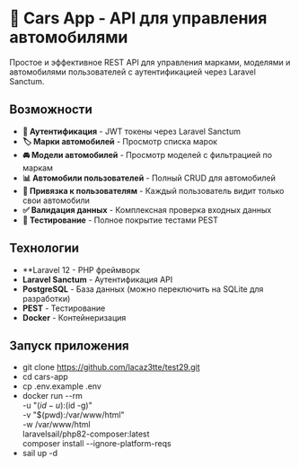 # 🚗 Cars App - API для управления автомобилями

Простое и эффективное REST API для управления марками, моделями и автомобилями пользователей с аутентификацией через Laravel Sanctum.

## Возможности

- **🔐 Аутентификация** - JWT токены через Laravel Sanctum
- **🏷️ Марки автомобилей** - Просмотр списка марок
- **🚘 Модели автомобилей** - Просмотр моделей с фильтрацией по маркам
- **📊 Автомобили пользователей** - Полный CRUD для автомобилей
- **👤 Привязка к пользователям** - Каждый пользователь видит только свои автомобили
- **✅ Валидация данных** - Комплексная проверка входных данных
- **🧪 Тестирование** - Полное покрытие тестами PEST

## Технологии

- **Laravel 12 - PHP фреймворк
- **Laravel Sanctum** - Аутентификация API
- **PostgreSQL** - База данных (можно переключить на SQLite для разработки)
- **PEST** - Тестирование
- **Docker** - Контейнеризация

## Запуск приложения

- git clone https://github.com/lacaz3tte/test29.git
- cd cars-app
- cp .env.example .env
- docker run --rm \
    -u "$(id -u):$(id -g)" \
    -v "$(pwd):/var/www/html" \
    -w /var/www/html \
    laravelsail/php82-composer:latest \
    composer install --ignore-platform-reqs
- sail up -d
